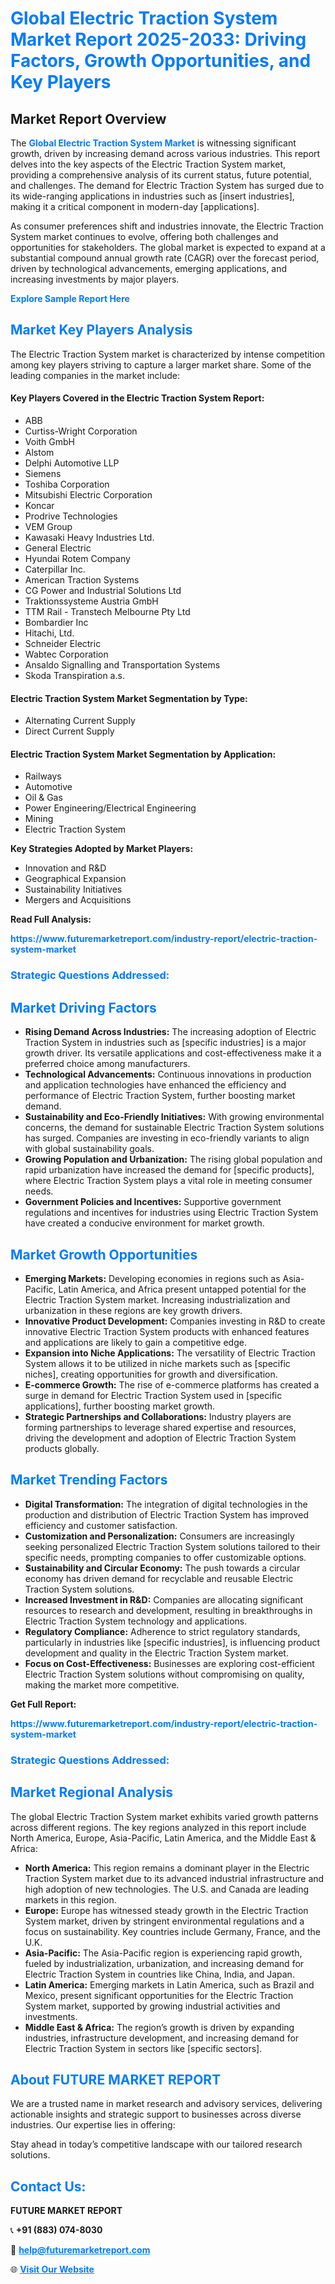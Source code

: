 <h1 style="color: #007BFF;">Global Electric Traction System Market Report 2025-2033: Driving Factors, Growth Opportunities, and Key Players</h1>

<section id="overview">
<h2>Market Report Overview</h2>
<p>The <a href="https://www.futuremarketreport.com/industry-report/electric-traction-system-market" style="color: #007BFF; text-decoration: none;"><strong>Global Electric Traction System Market</strong></a> is witnessing significant growth, driven by increasing demand across various industries. This report delves into the key aspects of the Electric Traction System market, providing a comprehensive analysis of its current status, future potential, and challenges. The demand for Electric Traction System has surged due to its wide-ranging applications in industries such as [insert industries], making it a critical component in modern-day [applications].</p>
<p>As consumer preferences shift and industries innovate, the Electric Traction System market continues to evolve, offering both challenges and opportunities for stakeholders. The global market is expected to expand at a substantial compound annual growth rate (CAGR) over the forecast period, driven by technological advancements, emerging applications, and increasing investments by major players.</p>
</section>

<section id="overview">
<p><a href="https://www.futuremarketreport.com/request-sample/reportId=128121" style="color: #007BFF; text-decoration: none;"><strong>Explore Sample Report Here</strong></a></p>
</section>

<section id="key-players">
<h2 style="color: #007BFF;">Market Key Players Analysis</h2>
<p>The Electric Traction System market is characterized by intense competition among key players striving to capture a larger market share. Some of the leading companies in the market include:</p>
<h4>Key Players Covered in the Electric Traction System Report:</h4>
<ul><li>ABB</li><li>Curtiss-Wright Corporation</li><li>Voith GmbH</li><li>Alstom</li><li>Delphi Automotive LLP</li><li>Siemens</li><li>Toshiba Corporation</li><li>Mitsubishi Electric Corporation</li><li>Koncar</li><li>Prodrive Technologies</li><li>VEM Group</li><li>Kawasaki Heavy Industries Ltd.</li><li>General Electric</li><li>Hyundai Rotem Company</li><li>Caterpillar Inc.</li><li>American Traction Systems</li><li>CG Power and Industrial Solutions Ltd</li><li>Traktionssysteme Austria GmbH</li><li>TTM Rail - Transtech Melbourne Pty Ltd</li><li>Bombardier Inc</li><li>Hitachi, Ltd.</li><li>Schneider Electric</li><li>Wabtec Corporation</li><li>Ansaldo Signalling and Transportation Systems</li><li>Skoda Transpiration a.s.</li></ul>
<h4>Electric Traction System Market Segmentation by Type:</h4>
<ul><li>Alternating Current Supply</li><li>Direct Current Supply</li></ul>

<h4>Electric Traction System Market Segmentation by Application:</h4>
<ul><li>Railways</li><li>Automotive</li><li>Oil &amp; Gas</li><li>Power Engineering/Electrical Engineering</li><li>Mining</li><li>Electric Traction System</li></ul>
<p><strong>Key Strategies Adopted by Market Players:</strong></p>
<ul>
<li>Innovation and R&D</li>
<li>Geographical Expansion</li>
<li>Sustainability Initiatives</li>
<li>Mergers and Acquisitions</li>
</ul>
</section>

<section>
<p><strong>Read Full Analysis: </strong></p><a href="https://www.futuremarketreport.com/industry-report/electric-traction-system-market" style="color: #007BFF; text-decoration: none;"><strong>https://www.futuremarketreport.com/industry-report/electric-traction-system-market</strong></a>
<h3 style="color: #007BFF;">Strategic Questions Addressed:</h3>
</section>

<section id="driving-factors">
<h2 style="color: #007BFF;">Market Driving Factors</h2>
<ul>
<li><strong>Rising Demand Across Industries:</strong> The increasing adoption of Electric Traction System in industries such as [specific industries] is a major growth driver. Its versatile applications and cost-effectiveness make it a preferred choice among manufacturers.</li>
<li><strong>Technological Advancements:</strong> Continuous innovations in production and application technologies have enhanced the efficiency and performance of Electric Traction System, further boosting market demand.</li>
<li><strong>Sustainability and Eco-Friendly Initiatives:</strong> With growing environmental concerns, the demand for sustainable Electric Traction System solutions has surged. Companies are investing in eco-friendly variants to align with global sustainability goals.</li>
<li><strong>Growing Population and Urbanization:</strong> The rising global population and rapid urbanization have increased the demand for [specific products], where Electric Traction System plays a vital role in meeting consumer needs.</li>
<li><strong>Government Policies and Incentives:</strong> Supportive government regulations and incentives for industries using Electric Traction System have created a conducive environment for market growth.</li>
</ul>
</section>

<section id="growth-opportunities">
<h2 style="color: #007BFF;">Market Growth Opportunities</h2>
<ul>
<li><strong>Emerging Markets:</strong> Developing economies in regions such as Asia-Pacific, Latin America, and Africa present untapped potential for the Electric Traction System market. Increasing industrialization and urbanization in these regions are key growth drivers.</li>
<li><strong>Innovative Product Development:</strong> Companies investing in R&D to create innovative Electric Traction System products with enhanced features and applications are likely to gain a competitive edge.</li>
<li><strong>Expansion into Niche Applications:</strong> The versatility of Electric Traction System allows it to be utilized in niche markets such as [specific niches], creating opportunities for growth and diversification.</li>
<li><strong>E-commerce Growth:</strong> The rise of e-commerce platforms has created a surge in demand for Electric Traction System used in [specific applications], further boosting market growth.</li>
<li><strong>Strategic Partnerships and Collaborations:</strong> Industry players are forming partnerships to leverage shared expertise and resources, driving the development and adoption of Electric Traction System products globally.</li>
</ul>
</section>

<section id="trending-factors">
<h2 style="color: #007BFF;">Market Trending Factors</h2>
<ul>
<li><strong>Digital Transformation:</strong> The integration of digital technologies in the production and distribution of Electric Traction System has improved efficiency and customer satisfaction.</li>
<li><strong>Customization and Personalization:</strong> Consumers are increasingly seeking personalized Electric Traction System solutions tailored to their specific needs, prompting companies to offer customizable options.</li>
<li><strong>Sustainability and Circular Economy:</strong> The push towards a circular economy has driven demand for recyclable and reusable Electric Traction System solutions.</li>
<li><strong>Increased Investment in R&D:</strong> Companies are allocating significant resources to research and development, resulting in breakthroughs in Electric Traction System technology and applications.</li>
<li><strong>Regulatory Compliance:</strong> Adherence to strict regulatory standards, particularly in industries like [specific industries], is influencing product development and quality in the Electric Traction System market.</li>
<li><strong>Focus on Cost-Effectiveness:</strong> Businesses are exploring cost-efficient Electric Traction System solutions without compromising on quality, making the market more competitive.</li>
</ul>
</section>

<section>
<p><strong>Get Full Report: </strong></p><a href="https://www.futuremarketreport.com/industry-report/electric-traction-system-market" style="color: #007BFF; text-decoration: none;"><strong>https://www.futuremarketreport.com/industry-report/electric-traction-system-market</strong></a>
<h3 style="color: #007BFF;">Strategic Questions Addressed:</h3>
</section>


<section id="regional-analysis">
<h2 style="color: #007BFF;">Market Regional Analysis</h2>
<p>The global Electric Traction System market exhibits varied growth patterns across different regions. The key regions analyzed in this report include North America, Europe, Asia-Pacific, Latin America, and the Middle East & Africa:</p>
<ul>
<li><strong>North America:</strong> This region remains a dominant player in the Electric Traction System market due to its advanced industrial infrastructure and high adoption of new technologies. The U.S. and Canada are leading markets in this region.</li>
<li><strong>Europe:</strong> Europe has witnessed steady growth in the Electric Traction System market, driven by stringent environmental regulations and a focus on sustainability. Key countries include Germany, France, and the U.K.</li>
<li><strong>Asia-Pacific:</strong> The Asia-Pacific region is experiencing rapid growth, fueled by industrialization, urbanization, and increasing demand for Electric Traction System in countries like China, India, and Japan.</li>
<li><strong>Latin America:</strong> Emerging markets in Latin America, such as Brazil and Mexico, present significant opportunities for the Electric Traction System market, supported by growing industrial activities and investments.</li>
<li><strong>Middle East & Africa:</strong> The region’s growth is driven by expanding industries, infrastructure development, and increasing demand for Electric Traction System in sectors like [specific sectors].</li>
</ul>
</section>

<footer>
<h2 style="color: #007BFF;">About FUTURE MARKET REPORT</h2>
<p>We are a trusted name in market research and advisory services, delivering actionable insights and strategic support to businesses across diverse industries. Our expertise lies in offering:</p>

<p>Stay ahead in today’s competitive landscape with our tailored research solutions.</p>

<h2 style="color: #007BFF;">Contact Us:</h2>
<p><strong>FUTURE MARKET REPORT</strong></p>
<p>📞 <strong>+91 (883) 074-8030</strong></p>
<p>📧 <strong><a href="mailto:help@futuremarketreport.com" style="color: #007BFF;">help@futuremarketreport.com</a></strong></p>
<p>🌐 <strong><a href="https://www.futuremarketreport.com/" style="color: #007BFF;">Visit Our Website</a></strong></p>
</footer>